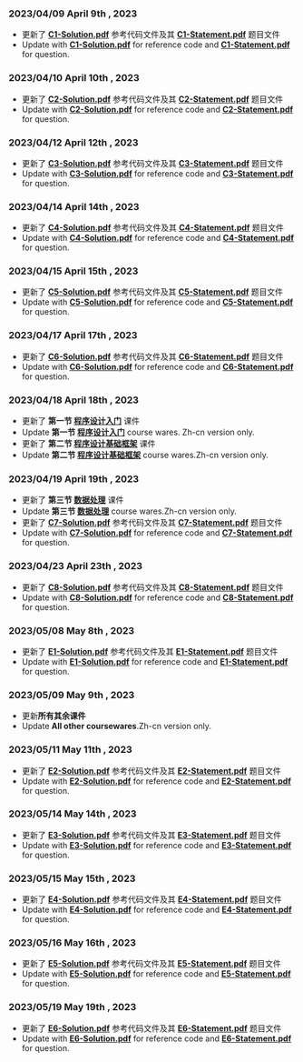 ### **2023/04/09** **April 9th , 2023**  
* 更新了 **[C1-Solution.pdf](https://github.com/MossDream/Basic-Learning-C/blob/main/C1-Solution.pdf)** 参考代码文件及其 **[C1-Statement.pdf](https://github.com/MossDream/Basic-Learning-C/blob/main/C1-Statement.pdf)** 题目文件  
* Update with **[C1-Solution.pdf](https://github.com/MossDream/Basic-Learning-C/blob/main/C1-Solution.pdf)** for reference code and **[C1-Statement.pdf](https://github.com/MossDream/Basic-Learning-C/blob/main/C1-Statement.pdf)** for question. 

### **2023/04/10** **April 10th , 2023**  
* 更新了 **[C2-Solution.pdf](https://github.com/MossDream/Basic-Learning-C/blob/main/C2-Solution.pdf)** 参考代码文件及其 **[C2-Statement.pdf](https://github.com/MossDream/Basic-Learning-C/blob/main/C2-Statement.pdf)** 题目文件  
* Update with **[C2-Solution.pdf](https://github.com/MossDream/Basic-Learning-C/blob/main/C2-Solution.pdf)** for reference code and **[C2-Statement.pdf](https://github.com/MossDream/Basic-Learning-C/blob/main/C2-Statement.pdf)** for question.  

### **2023/04/12** **April 12th , 2023**  
* 更新了 **[C3-Solution.pdf](https://github.com/MossDream/Basic-Learning-C/blob/main/C3-Solution.pdf)** 参考代码文件及其 **[C3-Statement.pdf](https://github.com/MossDream/Basic-Learning-C/blob/main/C3-Statement.pdf)** 题目文件  
* Update with **[C3-Solution.pdf](https://github.com/MossDream/Basic-Learning-C/blob/main/C3-Solution.pdf)** for reference code and **[C3-Statement.pdf](https://github.com/MossDream/Basic-Learning-C/blob/main/C3-Statement.pdf)** for question.  

### **2023/04/14** **April 14th , 2023**  
* 更新了 **[C4-Solution.pdf](https://github.com/MossDream/Basic-Learning-C/blob/main/C4-Solution.pdf)** 参考代码文件及其 **[C4-Statement.pdf](https://github.com/MossDream/Basic-Learning-C/blob/main/C4-Statement.pdf)** 题目文件  
* Update with **[C4-Solution.pdf](https://github.com/MossDream/Basic-Learning-C/blob/main/C4-Solution.pdf)** for reference code and **[C4-Statement.pdf](https://github.com/MossDream/Basic-Learning-C/blob/main/C4-Statement.pdf)** for question.  

### **2023/04/15** **April 15th , 2023**  
* 更新了 **[C5-Solution.pdf](https://github.com/MossDream/Basic-Learning-C/blob/main/C5-Solution.pdf)** 参考代码文件及其 **[C5-Statement.pdf](https://github.com/MossDream/Basic-Learning-C/blob/main/C5-Statement.pdf)** 题目文件  
* Update with **[C5-Solution.pdf](https://github.com/MossDream/Basic-Learning-C/blob/main/C5-Solution.pdf)** for reference code and **[C5-Statement.pdf](https://github.com/MossDream/Basic-Learning-C/blob/main/C5-Statement.pdf)** for question.  

### **2023/04/17** **April 17th , 2023**  
* 更新了 **[C6-Solution.pdf](https://github.com/MossDream/Basic-Learning-C/blob/main/C6-Solution.pdf)** 参考代码文件及其 **[C6-Statement.pdf](https://github.com/MossDream/Basic-Learning-C/blob/main/C6-Statement.pdf)** 题目文件  
* Update with **[C6-Solution.pdf](https://github.com/MossDream/Basic-Learning-C/blob/main/C6-Solution.pdf)** for reference code and **[C6-Statement.pdf](https://github.com/MossDream/Basic-Learning-C/blob/main/C6-Statement.pdf)** for question.  

### **2023/04/18** **April 18th , 2023**
* 更新了 **第一节 [程序设计入门](https://github.com/MossDream/Basic-Learning-C/blob/main/Course%20Ware/C01-%E7%A8%8B%E5%BA%8F%E8%AE%BE%E8%AE%A1%E5%BC%95%E8%A8%80.pdf)** 课件  
* Update **第一节 [程序设计入门](https://github.com/MossDream/Basic-Learning-C/blob/main/Course%20Ware/C01-%E7%A8%8B%E5%BA%8F%E8%AE%BE%E8%AE%A1%E5%BC%95%E8%A8%80.pdf)** course wares. Zh-cn version only. 
* 更新了 **第二节 [程序设计基础框架](https://github.com/MossDream/Basic-Learning-C/blob/main/Course%20Ware/C02-%E5%9F%BA%E7%A1%80%E6%A1%86%E6%9E%B6.pdf)** 课件  
* Update **第二节 [程序设计基础框架](https://github.com/MossDream/Basic-Learning-C/blob/main/Course%20Ware/C02-%E5%9F%BA%E7%A1%80%E6%A1%86%E6%9E%B6.pdf)** course wares.Zh-cn version only.

### **2023/04/19** **April 19th , 2023**
* 更新了 **第三节 [数据处理](https://github.com/MossDream/Basic-Learning-C/blob/main/Course%20Ware/C03-%E6%95%B0%E6%8D%AE%E5%A4%84%E7%90%86.pdf)**
课件
* Update **第三节 [数据处理](https://github.com/MossDream/Basic-Learning-C/blob/main/Course%20Ware/C03-%E6%95%B0%E6%8D%AE%E5%A4%84%E7%90%86.pdf)**
course wares.Zh-cn version only.
* 更新了 **[C7-Solution.pdf](https://github.com/MossDream/Basic-Learning-C/blob/main/C7-Solution.pdf)** 参考代码文件及其 **[C7-Statement.pdf](https://github.com/MossDream/Basic-Learning-C/blob/main/C7-Statement.pdf)** 题目文件  
* Update with **[C7-Solution.pdf](https://github.com/MossDream/Basic-Learning-C/blob/main/C7-Solution.pdf)** for reference code and **[C7-Statement.pdf](https://github.com/MossDream/Basic-Learning-C/blob/main/C7-Statement.pdf)** for question.  

### **2023/04/23** **April 23th , 2023**  
* 更新了 **[C8-Solution.pdf](https://github.com/MossDream/Basic-Learning-C/blob/main/C8-Solution.pdf)** 参考代码文件及其 **[C8-Statement.pdf](https://github.com/MossDream/Basic-Learning-C/blob/main/C8-Statement.pdf)** 题目文件  
* Update with **[C8-Solution.pdf](https://github.com/MossDream/Basic-Learning-C/blob/main/C8-Solution.pdf)** for reference code and **[C8-Statement.pdf](https://github.com/MossDream/Basic-Learning-C/blob/main/C8-Statement.pdf)** for question.  

### **2023/05/08** **May 8th , 2023**  
* 更新了 **[E1-Solution.pdf](https://github.com/MossDream/Basic-Learning-C/blob/main/E1-Solution-v5.pdf)** 参考代码文件及其 **[E1-Statement.pdf](https://github.com/MossDream/Basic-Learning-C/blob/main/E1-Statement-v2.pdf)** 题目文件  
* Update with **[E1-Solution.pdf](https://github.com/MossDream/Basic-Learning-C/blob/main/E1-Solution-v5.pdf)** for reference code and **[E1-Statement.pdf](https://github.com/MossDream/Basic-Learning-C/blob/main/E1-Statement-v2.pdf)** for question.  

### **2023/05/09** **May 9th , 2023**
* 更新**所有其余课件**
* Update **All other coursewares**.Zh-cn version only.

### **2023/05/11** **May 11th , 2023**  
* 更新了 **[E2-Solution.pdf](https://github.com/MossDream/Basic-Learning-C/blob/main/E2-Solution.pdf)** 参考代码文件及其 **[E2-Statement.pdf](https://github.com/MossDream/Basic-Learning-C/blob/main/E2-Statement.pdf)** 题目文件  
* Update with **[E2-Solution.pdf](https://github.com/MossDream/Basic-Learning-C/blob/main/E2-Solution.pdf)** for reference code and **[E2-Statement.pdf](https://github.com/MossDream/Basic-Learning-C/blob/main/E2-Statement.pdf)** for question.  

### **2023/05/14** **May 14th , 2023**  
* 更新了 **[E3-Solution.pdf](https://github.com/MossDream/Basic-Learning-C/blob/main/E3-Solution.pdf)** 参考代码文件及其 **[E3-Statement.pdf](https://github.com/MossDream/Basic-Learning-C/blob/main/E3-Statement.pdf)** 题目文件  
* Update with **[E3-Solution.pdf](https://github.com/MossDream/Basic-Learning-C/blob/main/E3-Solution.pdf)** for reference code and **[E3-Statement.pdf](https://github.com/MossDream/Basic-Learning-C/blob/main/E3-Statement.pdf)** for question.  

### **2023/05/15** **May 15th , 2023**  
* 更新了 **[E4-Solution.pdf](https://github.com/MossDream/Basic-Learning-C/blob/main/E4-Solution.pdf)** 参考代码文件及其 **[E4-Statement.pdf](https://github.com/MossDream/Basic-Learning-C/blob/main/E4-Statement.pdf)** 题目文件  
* Update with **[E4-Solution.pdf](https://github.com/MossDream/Basic-Learning-C/blob/main/E4-Solution.pdf)** for reference code and **[E4-Statement.pdf](https://github.com/MossDream/Basic-Learning-C/blob/main/E4-Statement.pdf)** for question.  

### **2023/05/16** **May 16th , 2023**  
* 更新了 **[E5-Solution.pdf](https://github.com/MossDream/Basic-Learning-C/blob/main/E5-Solution.pdf)** 参考代码文件及其 **[E5-Statement.pdf](https://github.com/MossDream/Basic-Learning-C/blob/main/E5-Statement.pdf)** 题目文件  
* Update with **[E5-Solution.pdf](https://github.com/MossDream/Basic-Learning-C/blob/main/E5-Solution.pdf)** for reference code and **[E5-Statement.pdf](https://github.com/MossDream/Basic-Learning-C/blob/main/E5-Statement.pdf)** for question. 

### **2023/05/19** **May 19th , 2023**  
* 更新了 **[E6-Solution.pdf](https://github.com/MossDream/Basic-Learning-C/blob/main/E6-Solution.pdf)** 参考代码文件及其 **[E6-Statement.pdf](https://github.com/MossDream/Basic-Learning-C/blob/main/E6-Statement.pdf)** 题目文件  
* Update with **[E6-Solution.pdf](https://github.com/MossDream/Basic-Learning-C/blob/main/E6-Solution.pdf)** for reference code and **[E6-Statement.pdf](https://github.com/MossDream/Basic-Learning-C/blob/main/E6-Statement.pdf)** for question. 
